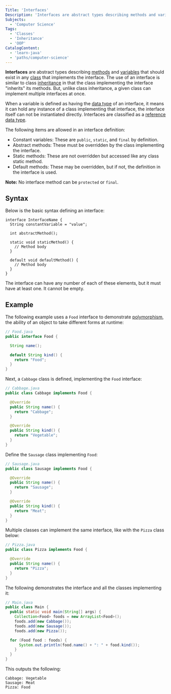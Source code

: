 ```yaml
---
Title: 'Interfaces'
Description: 'Interfaces are abstract types describing methods and variables that should exist in any class that implements the interface.'
Subjects:
  - 'Computer Science'
Tags:
  - 'Classes'
  - 'Inheritance'
  - 'OOP'
CatalogContent:
  - 'learn-java'
  - 'paths/computer-science'
---
```


**Interfaces** are abstract types describing [methods](https://www.codecademy.com/resources/docs/java/methods) and [variables](https://www.codecademy.com/resources/docs/java/variables) that should exist in any [class](https://www.codecademy.com/resources/docs/java/classes) that implements the interface. The use of an interface is similar to class [inheritance](https://www.codecademy.com/resources/docs/java/inheritance) in that the class implementing the interface "inherits" its methods. But, unlike class inheritance, a given class can implement multiple interfaces at once.

When a variable is defined as having the [data type](https://www.codecademy.com/resources/docs/java/data-types) of an interface, it means it can hold any instance of a class implementing that interface, the interface itself can not be instantiated directly. Interfaces are classified as a [reference data type](https://www.codecademy.com/resources/docs/java/data-types#reference-data-types).

The following items are allowed in an interface definition:

- Constant variables: These are `public`, `static`, and `final` by definition.
- Abstract methods: These must be overridden by the class implementing the interface.
- Static methods: These are not overridden but accessed like any class static method.
- Default methods: These may be overridden, but if not, the definition in the interface is used.

**Note:** No interface method can be `protected` or `final`.

## Syntax

Below is the basic syntax defining an interface:

```pseudo
interface InterfaceName {
  String constantVariable = "value";

  int abstractMethod();

  static void staticMethod() {
    // Method body
  }

  default void defaultMethod() {
    // Method body
  }
}
```

The interface can have any number of each of these elements, but it must have at least one. It cannot be empty.

## Example

The following example uses a `Food` interface to demonstrate [polymorphism](https://www.codecademy.com/resources/docs/general/polymorphism), the ability of an object to take different forms at runtime:

```java
// Food.java
public interface Food {

  String name();

  default String kind() {
    return "Food";
  }
}
```

Next, a `Cabbage` class is defined, implementing the `Food` interface:

```java
// Cabbage.java
public class Cabbage implements Food {

  @Override
  public String name() {
    return "Cabbage";
  }

  @Override
  public String kind() {
    return "Vegetable";
  }
}
```

Define the `Sausage` class implementing `Food`:

```java
// Sausage.java
public class Sausage implements Food {

  @Override
  public String name() {
    return "Sausage";
  }

  @Override
  public String kind() {
    return "Meat";
  }
}
```

Multiple classes can implement the same interface, like with the `Pizza` class below:

```java
// Pizza.java
public class Pizza implements Food {

  @Override
  public String name() {
    return "Pizza";
  }
}
```

The following demonstrates the interface and all the classes implementing it:

```java
// Main.java
public class Main {
  public static void main(String[] args) {
    Collection<Food> foods = new ArrayList<Food>();
    foods.add(new Cabbage());
    foods.add(new Sausage());
    foods.add(new Pizza());

  for (Food food : foods) {
      System.out.println(food.name() + ": " + food.kind());
    }
  }
}
```

This outputs the following:

```shell
Cabbage: Vegetable
Sausage: Meat
Pizza: Food
```
